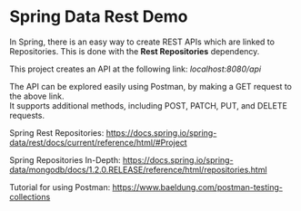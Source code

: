 # Spring Data Rest Demo

In Spring, there is an easy way to create REST APIs which are linked to Repositories.  This is done with the <b>Rest Repositories</b> dependency.

This project creates an API at the following link:  <i>localhost:8080/api</i>

The API can be explored easily using Postman, by making a GET request to the above link.  
It supports additional methods, including POST, PATCH, PUT, and DELETE requests.

Spring Rest Repositories:
https://docs.spring.io/spring-data/rest/docs/current/reference/html/#Project

Spring Repositories In-Depth:
https://docs.spring.io/spring-data/mongodb/docs/1.2.0.RELEASE/reference/html/repositories.html

Tutorial for using Postman:
https://www.baeldung.com/postman-testing-collections

